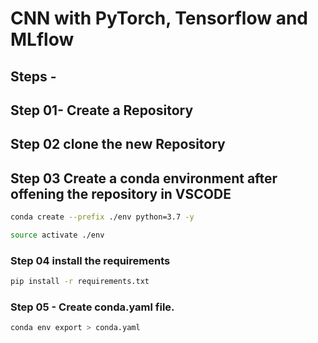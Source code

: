 # CNN with PyTorch, Tensorflow and MLflow
## Steps -

## Step 01- Create a Repository

## Step 02 clone the new Repository 

## Step 03 Create a conda environment after offening the repository in VSCODE
```bash
conda create --prefix ./env python=3.7 -y
```
```bash
source activate ./env
```
### Step 04 install the requirements  
```bash
pip install -r requirements.txt
```
### Step 05 - Create conda.yaml file.
```bash
conda env export > conda.yaml  
```